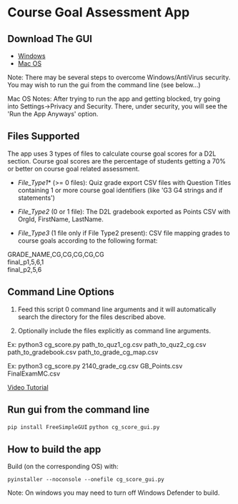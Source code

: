 # Course Goal Assessment App

## Download The GUI
* [Windows](https://github.com/SebastienSiva/ITEC_D2L_TOOLS/raw/main/total_course_assessment/dist_zips/Windows_CG_Score.zip)
* [Mac OS](https://github.com/SebastienSiva/ITEC_D2L_TOOLS/raw/main/total_course_assessment/dist_zips/MacOS_CG_Score.zip)

Note: There may be several steps to overcome Windows/AntiVirus security. You may wish to run the gui from the command line (see below...)

Mac OS Notes: After trying to run the app and getting blocked, try going into Settings->Privacy and Security. There, under security, you will see the 'Run the App Anyways' option.

## Files Supported
The app uses 3 types of files to calculate course goal scores for a D2L section. Course goal scores are the percentage of students getting a 70% or better on course goal related assessment.

* *File_Type1** (>= 0 files): Quiz grade export CSV files with Question Titles containing 1 or more course goal identifiers (like 'G3 G4 strings and if statements')

* *File_Type2* (0 or 1 file): The D2L gradebook exported as Points CSV with OrgId, FirstName, LastName.

* *File_Type3* (1 file only if File Type2 present): CSV file mapping grades to course goals according to the following format:

GRADE_NAME,CG,CG,CG,CG,CG  
final_p1,5,6,1  
final_p2,5,6

## Command Line Options

1.  Feed this script 0 command line arguments and it will automatically search the directory for the files described above.

2.  Optionally include the files explicitly as command line arguments.

Ex: python3 cg_score.py path_to_quz1_cg.csv path_to_quz2_cg.csv path_to_gradebook.csv path_to_grade_cg_map.csv

Ex: python3 cg_score.py 2140_grade_cg.csv GB_Points.csv FinalExamMC.csv


[Video Tutorial](https://ggcedu-my.sharepoint.com/:v:/g/personal/ssiva_ggc_edu/EVO5HIB7c0dNhDJctyECUpEBp-8Sq5dzMNLDvScqeoeuOw?nav=eyJyZWZlcnJhbEluZm8iOnsicmVmZXJyYWxBcHAiOiJPbmVEcml2ZUZvckJ1c2luZXNzIiwicmVmZXJyYWxBcHBQbGF0Zm9ybSI6IldlYiIsInJlZmVycmFsTW9kZSI6InZpZXciLCJyZWZlcnJhbFZpZXciOiJNeUZpbGVzTGlua0NvcHkifX0&e=EXA3vG)


## Run gui from the command line
`pip install FreeSimpleGUI`
`python cg_score_gui.py`

## How to build the app
Build (on the corresponding OS) with:

`pyinstaller --noconsole --onefile cg_score_gui.py`

Note: On windows you may need to turn off Windows Defender to build.



